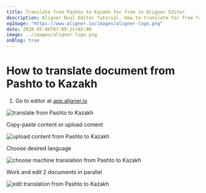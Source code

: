 ```yaml
---
title: Translate from Pashto to Kazakh for free in Aligner Editor
description: Aligner Dual Editor Tutorial. How to translate for free from Pashto to Kazakh. Aligner is multilingual document management platform. 
ogImage: "https://www.aligner.io/images/aligner-logo.png"
date: 2020-05-06T07:09:21+03:00
image: ../images/aligner-logo.png
onBlog: true
---
```


# How to translate document from Pashto to Kazakh

1. Go to editor at [app.aligner.io](https://app.aligner.io "Aligner App web page")

![translate from Pashto to Kazakh](../aligner-blank-editor.png "translate from Pashto to Kazakh")

Copy-paste content or upload content

![upload content from Pashto to Kazakh](../aligner-uploaded-document.png "upload content from Pashto to Kazakh")

Choose desired language

![choose machine translation from Pashto to Kazakh](../aligner-language-dropdown.png "choose machine translation from Pashto to Kazakh")

Work and edit 2 documents in parallel

![edit translation from Pashto to Kazakh](../aligner-double-sitded-editor.png "edit translation from Pashto to Kazakh")

